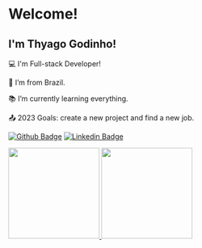 # Welcome!

## I'm Thyago Godinho!

:computer: I'm Full-stack Developer!

:house_with_garden: I’m from Brazil.

:books: I’m currently learning everything.

:outbox_tray: 2023 Goals: create a new project and find a new job.

[![Github Badge](https://img.shields.io/badge/-Github-000?style=flat-square&logo=Github&logoColor=white&link=https://github.com/godinhothyago)](https://github.com/godinhothyago)
[![Linkedin Badge](https://img.shields.io/badge/-LinkedIn-blue?style=flat-square&logo=Linkedin&logoColor=white&link=https://www.linkedin.com/in/godinhothyago/)](https://www.linkedin.com/in/godinhothyago/)

<div>
<a href="https://github.com/godinhothyago">
<img loading="lazy" height="180em" src="https://github-readme-stats.vercel.app/api/top-langs/?username=godinhothyago&layout=compact&langs_count=7&theme=dracula"/>
<img loading="lazy" height="180em" src="https://github-readme-stats.vercel.app/api?username=godinhothyago&show_icons=true&theme=dracula&include_all_commits=true&count_private=true"/>
</div>
